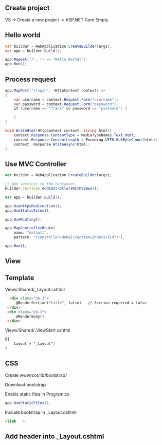 

## Create project
VS -> Create a new project -> ASP.NET Core Empty



## Hello world
```cs
var builder = WebApplication.CreateBuilder(args);
var app = builder.Build();

app.MapGet("/", () => "Hello World!");
app.Run();
```

## Process request
```cs
app.MapPost("/login", (HttpContext context) =>
{
    var username = context.Request.Form["username"];
    var password = context.Request.Form["password"];
    if (username == "frank" && password == "password") {

    }
}

void WriteHtml(HttpContext context, string html){
    context.Response.ContentType = MediaTypeNames.Text.Html;
    context.Response.ContentLength = Encoding.UTF8.GetByteCount(html);
    context. Response.WriteAsync(html);
}
```


## Use MVC Controller
```ts
var builder = WebApplication.CreateBuilder(args);

// Add services to the container.
builder.Services.AddControllersWithViews();

var app = builder.Build();

app.UseHttpsRedirection();
app.UseStaticFiles();

app.UseRouting();

app.MapControllerRoute(
    name: "default",
    pattern: "{controller=Home}/{action=Index}/{id?}");

app.Run();

```


## View


## Template
Views/Shared/_Layout.cshtml
```html
  <div class="pb-3">
     @RenderSection("title", false)   // Section required = false
 </div>
 <div class="pb-3">
     @RenderBody()
 </div>
```

Views/Shared/_ViewStart.cshtml
```htm
@{
    Layout = "_Layout";
}
```


## CSS
Create wwwroot/lib/bootstrap/

Download bootstrap

Enable static files in Program.cs
```cs
app.UseStaticFiles();
```

Include bootstrap in _Layout.cshtml
```html
<link   >
```


## Add header into _Layout.cshtml
